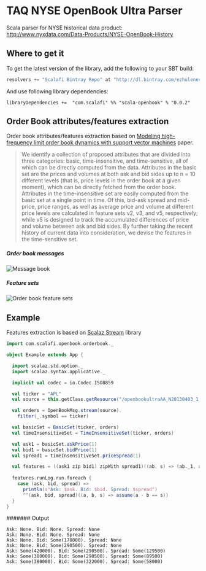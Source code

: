 # TAQ NYSE OpenBook Ultra Parser

Scala parser for NYSE historical data product: http://www.nyxdata.com/Data-Products/NYSE-OpenBook-History

## Where to get it

To get the latest version of the library, add the following to your SBT build:

``` scala
resolvers += "Scalafi Bintray Repo" at "http://dl.bintray.com/ezhulenev/releases"
```

And use following library dependencies:

```
libraryDependencies +=  "com.scalafi" %% "scala-openbook" % "0.0.2"
```

## Order Book attributes/features extraction

Order book attributes/features extraction based on [Modeling high-frequency limit order book dynamics with support vector machines](https://raw.github.com/ezhulenev/scala-openbook/master/assets/Modeling-high-frequency-limit-order-book-dynamics-with-support-vector-machines.pdf) paper.

> We identify a collection of proposed attributes that are divided into three categories: basic, time-insensitive, and time-sensitive,
> all of which can be directly computed from the data. Attributes in the basic set are the prices and volumes at both ask and bid sides
> up to n = 10 different levels (that is, price levels in the order book at a given moment), which can be directly fetched from the
> order book. Attributes in the time-insensitive set are easily computed from the basic set at a single point in time.
> Of this, bid-ask spread and mid-price, price ranges, as well as average price and volume at different price levels are calculated
> in feature sets v2, v3, and v5, respectively; while v5 is designed to track the accumulated differences of price and volume
> between ask and bid sides. By further taking the recent history of current data into consideration,
> we devise the features in the time-sensitive set.


##### Order book messages

![Message book](https://raw.github.com/ezhulenev/scala-openbook/master/assets/messagebook.png)


##### Feature sets

![Order book feature sets](https://raw.github.com/ezhulenev/scala-openbook/master/assets/features.png)

## Example

Features extraction is based on [Scalaz Stream](https://github.com/scalaz/scalaz-stream) library

``` scala
import com.scalafi.openbook.orderbook._

object Example extends App {

  import scalaz.std.option._
  import scalaz.syntax.applicative._

  implicit val codec = io.Codec.ISO8859

  val ticker = "APL"
  val source = this.getClass.getResource("/openbookultraAA_N20130403_1_of_1").getPath

  val orders = OpenBookMsg.stream(source).
    filter(_.symbol == ticker)

  val basicSet = BasicSet(ticker, orders)
  val timeInsensitiveSet = TimeInsensitiveSet(ticker, orders)

  val ask1 = basicSet.askPrice(1)
  val bid1 = basicSet.bidPrice(1)
  val spread1 = timeInsensitiveSet.priceSpread(1)

  val features = ((ask1 zip bid1) zipWith spread1)((ab, s) => (ab._1, ab._2, s))
  
  features.runLog.run.foreach {
    case (ask, bid, spread) =>
      println(s"Ask: $ask. Bid: $bid. Spread: $spread")
      ^^(ask, bid, spread)((a, b, s) => assume(a - b == s))
  }
}
```

####### Output

```
Ask: None. Bid: None. Spread: None
Ask: None. Bid: None. Spread: None
Ask: None. Bid: Some(178000). Spread: None
Ask: None. Bid: Some(290500). Spread: None
Ask: Some(420000). Bid: Some(290500). Spread: Some(129500)
Ask: Some(380000). Bid: Some(290500). Spread: Some(89500)
Ask: Some(380000). Bid: Some(322000). Spread: Some(58000)
```
